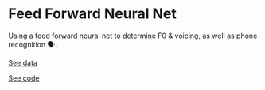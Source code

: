 # Feed Forward Neural Net

Using a feed forward neural net to determine F0 & voicing, as well as phone recognition 🗣️.

[See data](https://github.com/inespancorbo/Deep-Learning-with-Neural-Nets/tree/master/Projects/FFNN/data)

[See code](https://github.com/inespancorbo/Deep-Learning-with-Neural-Nets/blob/master/Projects/FFNN/FFNN_cmd.py)

